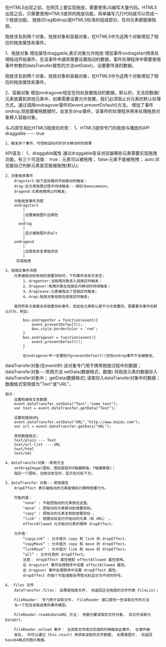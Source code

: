 ##
在HTML5出现之前，在网页上要实现拖放，需要使用JS编写大量代码。HTML5出现之后，只需要使用HTML5提供的拖放功能，简单编写几行代码就可以完成一个拖放功能。
拖放(Drag和drop)是HTML5标准的组成部分，任何元素都能够拖放。

拖放涉及到两个对象，拖放对象和容器对象，在HTML5中为这两个对象增加了相应的拖放属性和事件。

1、拖放对象
    增加属性draggable,表示对象允许拖放
    增加事件ondragstart用来处理拖动开始事件，在该事件中通常需要设置拖动的数据，事件处理程序中需要使用事件参数的dataTransfer属性的方法setData()，设置要传递的数据。

拖放涉及到两个对象，拖放对象和容器对象，在HTML5中为这两个对象增加了相应的拖放属性和事件。

2、容器对象
    增加ondragover规定在何处放置拖动的数据，默认的，无法将数据/元素放置到其他元素中，如果需要设置允许放置，我们必须阻止对元素的默认处理方式。通过调用ondragover事件的event.preventDsfault()方法。
    增加了事件ondrop,但放置被拖数据时，会发生drop事件，该事件的处理程序用来处理拖放对象移入容器对象。


与JS原生相比HTML5拖放的优势：
    1、HTML5提供专门的拖放与播放的API
        draggable ---- true

    2、触发多个事件，可控制鼠标的形状与移动时的效果

API语法：
    1、draggable属性
        通过draggable告诉浏览器哪些元素需要实现拖拽功能。有三个可选值：
            true：元素可以被拖拽；
            false:元素不能被拖拽；
            auto:浏览器自己判断元素是否能被拖拽(默认);

    2、对象拖放事件
        dragstart:按下鼠标键并开始移动时触发；
        drag:在元素拖拽过程中持续触发---相似与mousemove;
        dragend:元素拖拽停止时触发;

        对象拖放事件流程
        ondragstart
            |
            |设置被拖图片边框色
            |
          ondrag
            |
            |显示被拖图片的alt
            |
        ondragend
            |
            |边框色恢复原始状态
            |
         完成拖拽

    3、投放区事件流程
        元素被拖动到有效的放置目标时，下列事件会依次发生:
            1、dragenter:当拖拽对象进入投放区时触发；
            2、dragover:拖拽对象在投放区内移动时持续触发；
            3、dragleave:元素被拖出了投放区时触发;
            4、drop:拖放对象投放在投放区时触发;

        虽然所有元素都支持放置目标事件，但这些元素默认是不允许放置的，需要重写事件的默认行为，例如:
            `
            box.ondragenter = function(event){
                event.preventDsfault();
                box.style.borderColor = 'red';
            }
            box.ondragover = function(event){
                event.preventDefault();
            }
            `
            在ondragover中一定要执行preventDefault()否则ondrop事件不会被触发。

dataTransfer对象(在event中)
    该对象专门用于携带拖放过程中的数据；
dataTransfer对象---常用方法
    setData(数据格式，数据)
        将拖放元素的数据存入dataTransfer对象中；
    getData(数据格式)
        读取存入dataTransfer对象中的数据；
    数据格式常用值为"Text"或"URL"。

    例子：
        设置和接收文本数据
        event.dataTransfer.setData("Text","some text");
        var text = event.dataTransfer.getData("Text");

        设置和接收URL
        event.dataTransfer.setData("URL","http://www.baidu.com");
        var url = event.dataTransfer.getData("URL");

        其他数据格式:
        text/plain --- Text
        text/url-list --- URL
        text/html
        text/xml

    4、dataTransfer对象--常用方法
        setDragImage(图标，图标距指针X轴偏移值，Y轴偏移值)；
        指定一个图标，当拖动发生时，显示在光标下方。

    5、dataTransfer 对象---常用属性
        dropEffect 表示被拖动的元素能够执行哪种放置行为。

        可能的值：
            "none" : 不能把拖动的元素放在这里。
            "move" : 把拖动的元素移动到放置目标。
            "copy" : 把拖动的元素复制到放置目标 。
            "link" : 放置目标会打开拖动的元素（有 URL） 。
            effectAllowed 允许拖动元素的哪种 dropEffect。

        允许值：
            “copyLink” : 允许值为 copy 和 link 的 dropEffect。
            “copyMove” : 允许值为 copy 和 move 的 dropEffect。
            “linkMove” : 允许值为 link 和 move 的 dropEffect。
            “all” : 允许任意的 dropEffect。
            注意： dropEffect 属性搭配 effectAllowed 属性使用。
            在 dragstart 事件处理程序中设置 effectAllowed 属性。
            在 dragover 事件处理程序中设置 dropEffect 属性。
            dropEffect 的每个可能值都会导致光标显示为不同的符号。

    6、 files 文件
        dataTransfer.files： 如果是拖放文件， 则返回正在拖放的文件列表 FileList；

        FileReader： 专门用于读取文件， FileReader 接口提供一些读取文件的方法
        与一个包含读取结果的事件模型。

        FileReader.readAsDataURL 方法： 参数为要读取的文件对象， 将文件读取为DataUrl。

        FileReader.onload 事件： 当读取文件成功完成的时候触发此事件， 在事件触
        发后， 你可以通过 this.result 来获取读取的文件数据， 如果是图片， 将返回 base64格式的图片数据。